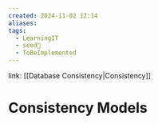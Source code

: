```yaml
---
created: 2024-11-02 12:14
aliases: 
tags:
  - LearningIT
  - seed🌱
  - ToBeImplemented
---
```


link: [[Database Consistency|Consistency]]

# Consistency Models
